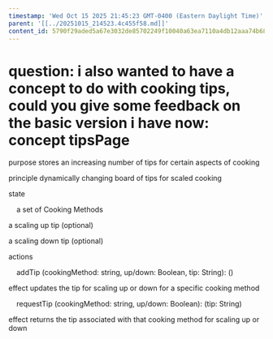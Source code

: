 ```yaml
---
timestamp: 'Wed Oct 15 2025 21:45:23 GMT-0400 (Eastern Daylight Time)'
parent: '[[../20251015_214523.4c455f58.md]]'
content_id: 5790f29aded5a67e3032de85702249f10040a63ea7110a4db12aaa74b682ed9e
---
```


# question: i also wanted to have a concept to do with cooking tips, could you give some feedback on the basic version i have now: concept tipsPage

purpose stores an increasing number of tips for certain aspects of cooking

principle dynamically changing board of tips for scaled cooking

state 

    a set of Cooking Methods

a scaling up tip (optional)

a scaling down tip (optional)

actions

    addTip (cookingMethod: string, up/down: Boolean, tip: String): ()

effect updates the tip for scaling up or down for a specific cooking method

    requestTip (cookingMethod: string, up/down: Boolean): (tip: String)

effect returns the tip associated with that cooking method for scaling up or down
